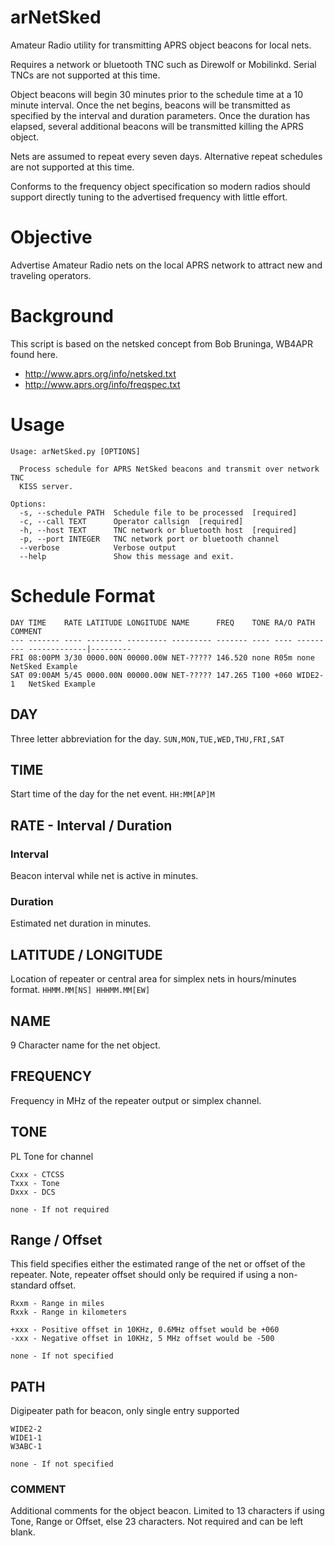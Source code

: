 # arNetSked
Amateur Radio utility for transmitting APRS object beacons for local nets.  

Requires a network or bluetooth TNC such as Direwolf or Mobilinkd.  Serial TNCs are not supported at this time.

Object beacons will begin 30 minutes prior to the schedule time at a 10 minute interval.  Once the net begins, beacons will be transmitted as specified by the interval and duration parameters.  Once the duration has elapsed, several additional beacons will be transmitted killing the APRS object.  

Nets are assumed to repeat every seven days.  Alternative repeat schedules are not supported at this time.

Conforms to the frequency object specification so modern radios should support directly tuning to the advertised frequency with little effort.

# Objective
Advertise Amateur Radio nets on the local APRS network to attract new and traveling operators.

# Background
This script is based on the netsked concept from Bob Bruninga, WB4APR found here.
- http://www.aprs.org/info/netsked.txt
- http://www.aprs.org/info/freqspec.txt

# Usage
```
Usage: arNetSked.py [OPTIONS]

  Process schedule for APRS NetSked beacons and transmit over network TNC
  KISS server.

Options:
  -s, --schedule PATH  Schedule file to be processed  [required]
  -c, --call TEXT      Operator callsign  [required]
  -h, --host TEXT      TNC network or bluetooth host  [required]
  -p, --port INTEGER   TNC network port or bluetooth channel
  --verbose            Verbose output
  --help               Show this message and exit.
```

# Schedule Format
```
DAY TIME    RATE LATITUDE LONGITUDE NAME      FREQ    TONE RA/O PATH      COMMENT
--- ------- ---- -------- --------- --------- ------- ---- ---- --------- -------------|---------
FRI 08:00PM 3/30 0000.00N 00000.00W NET-????? 146.520 none R05m none      NetSked Example
SAT 09:00AM 5/45 0000.00N 00000.00W NET-????? 147.265 T100 +060 WIDE2-1   NetSked Example
```

## DAY
Three letter abbreviation for the day.
```SUN,MON,TUE,WED,THU,FRI,SAT```

## TIME
Start time of the day for the net event.
```HH:MM[AP]M```

## RATE - Interval / Duration
### Interval
Beacon interval while net is active in minutes.
### Duration
Estimated net duration in minutes.

## LATITUDE / LONGITUDE
Location of repeater or central area for simplex nets in hours/minutes format.
```HHMM.MM[NS] HHHMM.MM[EW]```
## NAME
9 Character name for the net object.

## FREQUENCY
Frequency in MHz of the repeater output or simplex channel.

## TONE
PL Tone for channel
```
Cxxx - CTCSS
Txxx - Tone
Dxxx - DCS

none - If not required
```
## Range / Offset
This field specifies either the estimated range of the net or offset of the repeater.  Note, repeater offset should only be required if using a non-standard offset.
```
Rxxm - Range in miles
Rxxk - Range in kilometers

+xxx - Positive offset in 10KHz, 0.6MHz offset would be +060
-xxx - Negative offset in 10KHz, 5 MHz offset would be -500

none - If not specified
```

## PATH
Digipeater path for beacon, only single entry supported
```
WIDE2-2
WIDE1-1
W3ABC-1

none - If not specified
```

### COMMENT
Additional comments for the object beacon.  Limited to 13 characters if using Tone, Range or Offset, else 23 characters.  Not required and can be left blank.



 



